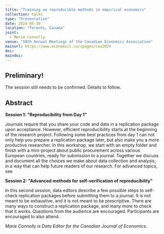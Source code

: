 ```yaml
---
title: "Training on reproducible methods in empirical economics" 
collection: talks
type: "Presentation"
date: 2024-05-30
location: "Toronto, Canada"
joint: 
  - Marie Connolly
venue: "58th Annual Meetings of the Canadian Economics Association"
mainurl: https://www.economics.ca/cpages/cea2024
doi: 
maindoi: 
---
```


## Preliminary! 

The session still needs to be confirmed. Details to follow.

## Abstract

**Session 1: "Reproducibility from Day 1"**

Journals require that you share your code and data in a replication package upon acceptance. However, efficient reproducibility starts at the beginning of the research project. Following some best practices from day 1 can not only help you prepare a replication package later, but also make you a more productive researcher. In this workshop, we start with an empty folder and finish with a mini-project about public procurement across various European countries, ready for submission to a journal. Together we discuss and document all the choices we make about data collection and analysis, in a way that can help future readers of our research. For advanced topics, see

**Session 2: "Advanced methods for self-verification of reproducibility"**

In this second session, data editors describe a few possible steps to self-check replication packages before submitting them to a journal. It is not meant to be exhaustive, and it is not meant to be prescriptive. There are many ways to construct a replication package, and many more to check that it works. Questions from the audience are encouraged. Participants are encouraged to also attend. 

*Marie Connolly is Data Editor for the Canadian Journal of Economics.*
